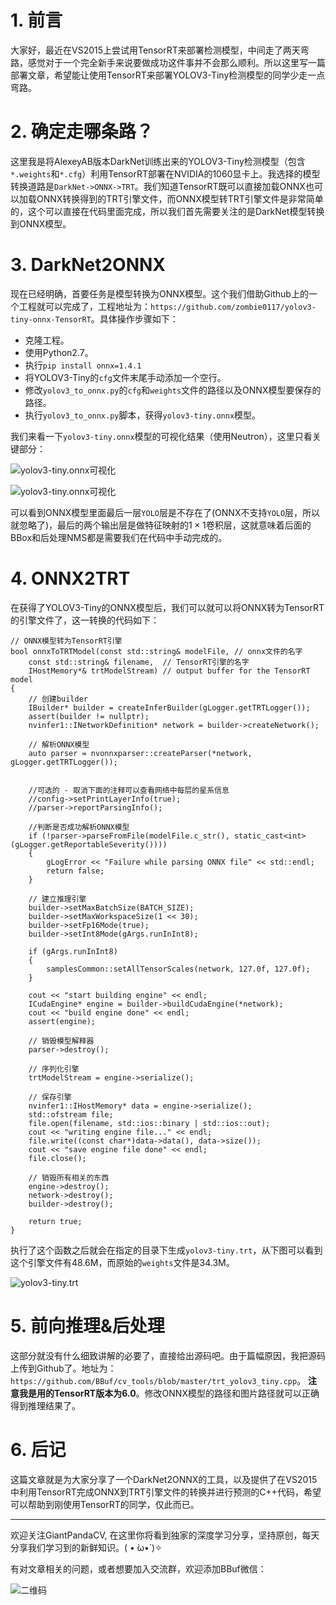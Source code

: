 # 1. 前言
大家好，最近在VS2015上尝试用TensorRT来部署检测模型，中间走了两天弯路，感觉对于一个完全新手来说要做成功这件事并不会那么顺利。所以这里写一篇部署文章，希望能让使用TensorRT来部署YOLOV3-Tiny检测模型的同学少走一点弯路。

# 2. 确定走哪条路？
这里我是将AlexeyAB版本DarkNet训练出来的YOLOV3-Tiny检测模型（包含`*.weights`和`*.cfg`）利用TensorRT部署在NVIDIA的1060显卡上。我选择的模型转换道路是`DarkNet->ONNX->TRT`。我们知道TensorRT既可以直接加载ONNX也可以加载ONNX转换得到的TRT引擎文件，而ONNX模型转TRT引擎文件是非常简单的，这个可以直接在代码里面完成，所以我们首先需要关注的是DarkNet模型转换到ONNX模型。

# 3. DarkNet2ONNX
现在已经明确，首要任务是模型转换为ONNX模型。这个我们借助Github上的一个工程就可以完成了，工程地址为：`https://github.com/zombie0117/yolov3-tiny-onnx-TensorRT`。具体操作步骤如下：
- 克隆工程。
- 使用Python2.7。
- 执行`pip install onnx=1.4.1`
- 将YOLOV3-Tiny的`cfg`文件末尾手动添加一个空行。
- 修改`yolov3_to_onnx.py`的`cfg`和`weights`文件的路径以及ONNX模型要保存的路径。
- 执行`yolov3_to_onnx.py`脚本，获得`yolov3-tiny.onnx`模型。

我们来看一下`yolov3-tiny.onnx`模型的可视化结果（使用Neutron），这里只看关键部分：

![yolov3-tiny.onnx可视化](https://img-blog.csdnimg.cn/20200327164426219.png?x-oss-process=image/watermark,type_ZmFuZ3poZW5naGVpdGk,shadow_10,text_aHR0cHM6Ly9ibG9nLmNzZG4ubmV0L2p1c3Rfc29ydA==,size_16,color_FFFFFF,t_70)

![yolov3-tiny.onnx可视化](https://img-blog.csdnimg.cn/20200327164441502.png?x-oss-process=image/watermark,type_ZmFuZ3poZW5naGVpdGk,shadow_10,text_aHR0cHM6Ly9ibG9nLmNzZG4ubmV0L2p1c3Rfc29ydA==,size_16,color_FFFFFF,t_70)

可以看到ONNX模型里面最后一层`YOLO`层是不存在了(ONNX不支持`YOLO`层，所以就忽略了)，最后的两个输出层是做特征映射的$1\times 1$卷积层，这就意味着后面的BBox和后处理NMS都是需要我们在代码中手动完成的。


# 4. ONNX2TRT
在获得了YOLOV3-Tiny的ONNX模型后，我们可以就可以将ONNX转为TensorRT的引擎文件了，这一转换的代码如下：

```
// ONNX模型转为TensorRT引擎
bool onnxToTRTModel(const std::string& modelFile, // onnx文件的名字
	const std::string& filename,  // TensorRT引擎的名字 
	IHostMemory*& trtModelStream) // output buffer for the TensorRT model
{
	// 创建builder
	IBuilder* builder = createInferBuilder(gLogger.getTRTLogger());
	assert(builder != nullptr);
	nvinfer1::INetworkDefinition* network = builder->createNetwork();

	// 解析ONNX模型
	auto parser = nvonnxparser::createParser(*network, gLogger.getTRTLogger());


	//可选的 - 取消下面的注释可以查看网络中每层的星系信息
	//config->setPrintLayerInfo(true);
	//parser->reportParsingInfo();

	//判断是否成功解析ONNX模型
	if (!parser->parseFromFile(modelFile.c_str(), static_cast<int>(gLogger.getReportableSeverity())))
	{
		gLogError << "Failure while parsing ONNX file" << std::endl;
		return false;
	}

	// 建立推理引擎
	builder->setMaxBatchSize(BATCH_SIZE);
	builder->setMaxWorkspaceSize(1 << 30);
	builder->setFp16Mode(true);
	builder->setInt8Mode(gArgs.runInInt8);

	if (gArgs.runInInt8)
	{
		samplesCommon::setAllTensorScales(network, 127.0f, 127.0f);
	}

	cout << "start building engine" << endl;
	ICudaEngine* engine = builder->buildCudaEngine(*network);
	cout << "build engine done" << endl;
	assert(engine);

	// 销毁模型解释器
	parser->destroy();

	// 序列化引擎
	trtModelStream = engine->serialize();

	// 保存引擎
	nvinfer1::IHostMemory* data = engine->serialize();
	std::ofstream file;
	file.open(filename, std::ios::binary | std::ios::out);
	cout << "writing engine file..." << endl;
	file.write((const char*)data->data(), data->size());
	cout << "save engine file done" << endl;
	file.close();

	// 销毁所有相关的东西
	engine->destroy();
	network->destroy();
	builder->destroy();

	return true;
}
```

执行了这个函数之后就会在指定的目录下生成`yolov3-tiny.trt`，从下图可以看到这个引擎文件有48.6M，而原始的`weights`文件是34.3M。

![yolov3-tiny.trt](https://img-blog.csdnimg.cn/20200327171439319.png?x-oss-process=image/watermark,type_ZmFuZ3poZW5naGVpdGk,shadow_10,text_aHR0cHM6Ly9ibG9nLmNzZG4ubmV0L2p1c3Rfc29ydA==,size_16,color_FFFFFF,t_70)

# 5. 前向推理&后处理
这部分就没有什么细致讲解的必要了，直接给出源码吧。由于篇幅原因，我把源码上传到Github了。地址为：`https://github.com/BBuf/cv_tools/blob/master/trt_yolov3_tiny.cpp`。 **注意我是用的TensorRT版本为6.0**。修改ONNX模型的路径和图片路径就可以正确得到推理结果了。

# 6. 后记
这篇文章就是为大家分享了一个DarkNet2ONNX的工具，以及提供了在VS2015中利用TensorRT完成ONNX到TRT引擎文件的转换并进行预测的C++代码，希望可以帮助到刚使用TensorRT的同学，仅此而已。

---------------------------------------------------------------------------

欢迎关注GiantPandaCV, 在这里你将看到独家的深度学习分享，坚持原创，每天分享我们学习到的新鲜知识。( • ̀ω•́ )✧

有对文章相关的问题，或者想要加入交流群，欢迎添加BBuf微信：

![二维码](https://img-blog.csdnimg.cn/20200110234905879.png?x-oss-process=image/watermark,type_ZmFuZ3poZW5naGVpdGk,shadow_10,text_aHR0cHM6Ly9ibG9nLmNzZG4ubmV0L2p1c3Rfc29ydA==,size_16,color_FFFFFF,t_70)